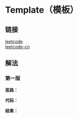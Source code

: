 # Template（模板）

## 链接
[leetcode](https://leetcode.com/problems/template/)  
[leetcode-cn](https://leetcode-cn.com/problems/template/)  

## 解法
### 第一版
**思路：**  

**代码：**  

**结果：**  